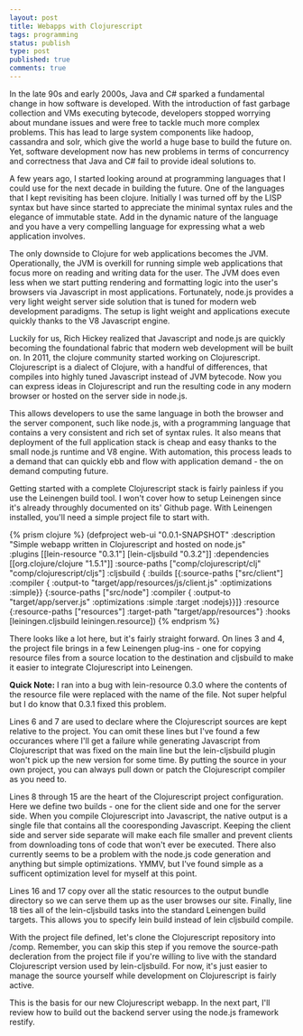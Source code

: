 ```yaml
---
layout: post
title: Webapps with Clojurescript
tags: programming
status: publish
type: post
published: true
comments: true
---
```

In the late 90s and early 2000s, Java and C# sparked a fundamental change in
how software is developed. With the introduction of fast garbage collection and
VMs executing bytecode, developers stopped worrying about mundane issues and
were free to tackle much more complex problems. This has lead to large system
components like hadoop, cassandra and solr, which give the world a huge base to
build the future on. Yet, software development now has new problems in terms of
concurrency and correctness that Java and C# fail to provide ideal solutions to.

A few years ago, I started looking around at programming languages that I could
use for the next decade in building the future. One of the languages that I kept
revisiting has been clojure. Initially I was turned off by the LISP syntax but 
have since started to appreciate the minimal syntax rules and the elegance of 
immutable state. Add in the dynamic nature of the language and you have a very
compelling language for expressing what a web application involves.

<!--EndExcerpt-->

The only downside to Clojure for web applications becomes the JVM. Operationally,
the JVM is overkill for running simple web applications that focus more on reading
and writing data for the user. The JVM does even less when we start putting rendering
and formatting logic into the user\'s browsers via Javascript in most applications.
Fortunately, node.js provides a very light weight server side solution that is tuned
for modern web development paradigms. The setup is light weight and applications
execute quickly thanks to the V8 Javascript engine.

Luckily for us, Rich Hickey realized that Javascript and node.js are quickly becoming
the foundational fabric that modern web development will be built on. In 2011, the
clojure community started working on Clojurescript. Clojurescript is a dialect of
Clojure, with a handful of differences, that compiles into highly tuned Javascript
instead of JVM bytecode. Now you can express ideas in Clojurescript and run the
resulting code in any modern browser or hosted on the server side in node.js.

This allows developers to use the same language in both the browser and the server
component, such like node.js, with a programming language that contains a very
consistent and rich set of syntax rules. It also means that deployment of the full
application stack is cheap and easy thanks to the small node.js runtime and V8
engine. With automation, this process leads to a demand that can quickly ebb and
flow with application demand - the on demand computing future.

Getting started with a complete Clojurescript stack is fairly painless if you use
the Leinengen build tool. I won\'t cover how to setup Leinengen since it\'s already
throughly documented on its' Github page. With Leinengen installed, you\'ll need a
simple project file to start with.

{% prism clojure %}
(defproject web-ui "0.0.1-SNAPSHOT"
  :description "Simple webapp written in Clojurescript and hosted on node.js"  
  :plugins [[lein-resource "0.3.1"]
            [lein-cljsbuild "0.3.2"]]
  :dependencies [[org.clojure/clojure "1.5.1"]]
  :source-paths ["comp/clojurescript/clj"
                 "comp/clojurescript/cljs"]
  :cljsbuild {
    :builds [{:source-paths ["src/client"]
              :compiler { :output-to "target/app/resources/js/client.js"
                          :optimizations :simple}}
             {:source-paths ["src/node"]
              :compiler { :output-to "target/app/server.js"
                          :optimizations :simple
                          :target :nodejs}}]}
  :resource {:resource-paths ["resources"]
             :target-path "target/app/resources"}
  :hooks [leiningen.cljsbuild leiningen.resource])
{% endprism %}

There looks like a lot here, but it\'s fairly straight forward. On lines 3 and 4,
the project file brings in a few Leinengen plug-ins - one for copying resource
files from a source location to the destination and cljsbuild to make it easier
to integrate Clojurescript into Leinengen.

__Quick Note:__ I ran into a bug with lein-resource 0.3.0 where the contents
of the resource file were replaced with the name of the file. Not super helpful
but I do know that 0.3.1 fixed this problem.

Lines 6 and 7 are used to declare where the Clojurescript sources are kept relative
to the project. You can omit these lines but I\'ve found a few occurances where
I\'ll get a failure while generating Javascript from Clojurescript that was fixed on
the main line but the lein-cljsbuild plugin won\'t pick up the new version for some
time. By putting the source in your own project, you can always pull down or patch
the Clojurescript compiler as you need to.

Lines 8 through 15 are the heart of the Clojurescript project configuration. Here
we define two builds - one for the client side and one for the server side. When
you compile Clojurescript into Javascript, the native output is a single file that
contains all the cooresponding Javascript. Keeping the client side and server side
separate will make each file smaller and prevent clients from downloading tons of
code that won\'t ever be executed. There also currently seems to be a problem with
the node.js code generation and anything but simple optimizations. YMMV, but I\'ve
found simple as a sufficent optimization level for myself at this point.

Lines 16 and 17 copy over all the static resources to the output bundle directory
so we can serve them up as the user browses our site. Finally, line 18 ties all
of the lein-cljsbuild tasks into the standard Leinengen build targets. This allows
you to specify lein build instead of lein cljsbuild compile.

With the project file defined, let\'s clone the Clojurescript repository into /comp.
Remember, you can skip this step if you remove the source-path decleration from the
project file if you\'re willing to live with the standard Clojurescript version used
by lein-cljsbuild. For now, it\'s just easier to manage the source yourself while
development on Clojurescript is fairly active.

This is the basis for our new Clojurescript webapp. In the next part, I\'ll review 
how to build out the backend server using the node.js framework restify.

